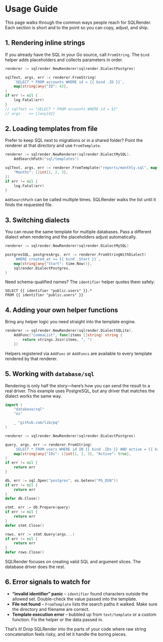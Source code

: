 # Usage Guide

This page walks through the common ways people reach for SQLRender. Each section is short and to the point so you can copy, adjust, and ship.

## 1. Rendering inline strings

If you already have the SQL in your Go source, call `FromString`. The `bind` helper adds placeholders and collects parameters in order.

```go
renderer := sqlrender.NewRenderer(sqlrender.DialectPostgres)

sqlText, args, err := renderer.FromString(
	`SELECT * FROM accounts WHERE id = {{ bind .ID }}`,
	map[string]any{"ID": 42},
)
if err != nil {
	log.Fatal(err)
}
// sqlText => "SELECT * FROM accounts WHERE id = $1"
// args    => []any{42}
```

## 2. Loading templates from file

Prefer to keep SQL next to migrations or in a shared folder? Point the renderer at that directory and use `FromTemplate`.

```go
renderer := sqlrender.NewRenderer(sqlrender.DialectMySQL).
	AddSearchPath("sql/templates")

sqlText, args, err := renderer.FromTemplate("reports/monthly.sql", map[string]any{
	"Months": []int{1, 2, 3},
})
if err != nil {
	log.Fatal(err)
}
```

`AddSearchPath` can be called multiple times. SQLRender walks the list until it finds the requested file.

## 3. Switching dialects

You can reuse the same template for multiple databases. Pass a different dialect when rendering and the placeholders adjust automatically.

```go
renderer := sqlrender.NewRenderer(sqlrender.DialectMySQL)

postgresSQL, postgresArgs, err := renderer.FromStringWithDialect(
	`WHERE created_at >= {{ bind .Start }}`,
	map[string]any{"Start": time.Now()},
	sqlrender.DialectPostgres,
)
```

Need schema-qualified names? The `identifier` helper quotes them safely:

```gotemplate
SELECT {{ identifier "public.users" }}.*
FROM {{ identifier "public.users" }}
```

## 4. Adding your own helper functions

Bring any helper logic you need straight into the template engine.

```go
renderer := sqlrender.NewRenderer(sqlrender.DialectSQLite).
	AddFunc("commaList", func(items []string) string {
		return strings.Join(items, ", ")
	})
```

Helpers registered via `AddFunc` or `AddFuncs` are available to every template rendered by that renderer.

## 5. Working with `database/sql`

Rendering is only half the story—here’s how you can send the result to a real driver. This example uses PostgreSQL, but any driver that matches the dialect works the same way.

```go
import (
	"database/sql"
	"os"

	_ "github.com/lib/pq"
)

renderer := sqlrender.NewRenderer(sqlrender.DialectPostgres)

query, args, err := renderer.FromString(
	`SELECT * FROM users WHERE id IN {{ bind .IDs }} AND active = {{ bind .Active }}`,
	map[string]any{"IDs": []int{1, 2, 3}, "Active": true},
)
if err != nil {
	return err
}

db, err := sql.Open("postgres", os.Getenv("PG_DSN"))
if err != nil {
	return err
}
defer db.Close()

stmt, err := db.Prepare(query)
if err != nil {
	return err
}
defer stmt.Close()

rows, err := stmt.Query(args...)
if err != nil {
	return err
}
defer rows.Close()
```

SQLRender focuses on creating valid SQL and argument slices. The database driver does the rest.

## 6. Error signals to watch for

- **“invalid identifier” panic** – `identifier` found characters outside the allowed set. Double-check the value passed into the template.
- **File not found** – `FromTemplate` lists the search paths it walked. Make sure the directory and filename are correct.
- **Template execution error** – bubbled up from `text/template` or a custom function. Fix the helper or the data passed in.

That’s it! Drop SQLRender into the parts of your code where raw string concatenation feels risky, and let it handle the boring pieces.
